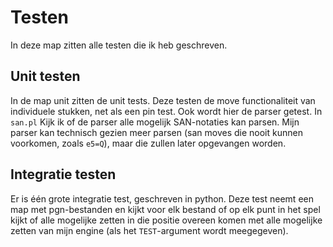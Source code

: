 # Testen

In deze map zitten alle testen die ik heb geschreven.

## Unit testen

In de map unit zitten de unit tests. Deze testen de move functionaliteit van individuele stukken, 
net als een pin test.
Ook wordt hier de parser getest. In `san.pl` Kijk ik of de parser alle mogelijk SAN-notaties kan parsen.
Mijn parser kan technisch gezien meer parsen (san moves die nooit kunnen voorkomen, zoals `e5=Q`), 
maar die zullen later opgevangen worden.

## Integratie testen

Er is één grote integratie test, geschreven in python. Deze test neemt een map met pgn-bestanden en kijkt voor elk
bestand of op elk punt in het spel kijkt of alle mogelijke zetten in die positie overeen komen met alle mogelijke zetten
van mijn engine (als het `TEST`-argument wordt meegegeven). 